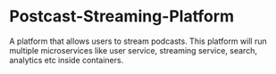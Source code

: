 # Postcast-Streaming-Platform
A platform that allows users to stream podcasts. This platform will run multiple microservices like user service, streaming service, search, analytics etc inside containers.
